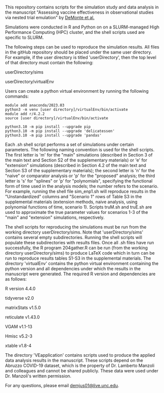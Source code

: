 This repository contains scripts for the simulation study and data analysis in the manuscript "Assessing vaccine effectiveness in observational studies via nested trial emulation" by [DeMonte et al.](https://arxiv.org/abs/2403.18115)

Simulations were conducted in R and Python on on a SLURM-managed High Performance Computing (HPC) cluster, and the shell scripts used are specific to SLURM.  

The following steps can be used to reproduce the simulation results.  All files in the gitHub repository should be placed under the same user directory.  For example, if the user directory is titled 'userDirectory', then the top level of that directory must contain the following:

userDirectory/sims

userDirectory/virtualEnv

Users can create a python virtual environment by running the following commands:

```
module add anaconda/2023.03
python3 -m venv [user directory]/virtualEnv/bin/activate
module add r/4.2.2
source [user directory]/virtualEnv/bin/activate

python3.10 -m pip install --upgrade pip
python3.10 -m pip install --upgrade 'delicatessen'
python3.10 -m pip install --upgrade 'pandas'
```

Each .sh shell script performs a set of simulations under certain parameters.  The following naming convention is used for the shell scripts.  The first letter is 'm' for the "main" simulations (described in Section 3 of the main text and Section S2 of the supplementary materials) or 'e' for "extension" simulations (described in Section 4.2 of the main text and Section S3 of the supplementary materials); the second letter is 'n' for the "naive" or comparator analysis or 'p' for the "proposed" analysis; the third letter is 's' for "splines" or 'p' for "polynomials", specifying the functional form of time used in the analysis models; the number refers to the scenario.  For example, running the shell file sim_enp1.sh will reproduce results in the "Unstandardized" columns and "Scenario 1" rows of Table S3 in the supplemental materials (extension methods, naive analysis, using polynomial functions of time, scenario 1).  Scripts truM.sh and truE.sh are used to approximate the true parameter values for scenarios 1-3 of the "main" and "extension" simulations, respectively.  

The shell scripts for reproducing the simulations must be run from the working directory userDirectory/sims.  Note that 'userDirectory/sims' contains several empty subdirectories.  Running the shell scripts will populate these subdirectories with results files.  Once all .sh files have run successfully, the R program 204gather.R can be run (from the working directory userDirectory/sims) to produce LaTeX code which in turn can be run to reproduce results tables S1-S3 in the supplemental materials.  The directory 'virtualEnv' contains the python virtual environment containing the python version and all dependencies under which the results in the manuscript were generated.  The required R version and dependencies are as follows:

R version 4.4.0

tidyverse v2.0

matrixStats v1.5.0

reticulate v1.43.0

VGAM v1.1-13

Hmisc v5.2-3

xtable v1.8-4

The directory 'VEapplication' contains scripts used to produce the applied data analysis results in the manuscript.  These scripts depend on the Abruzzo COVID-19 dataset, which is the property of Dr. Lamberto Manzoli and colleagues and cannot be shared publicly.  These data were used under Dr. Manzoli's written permission.  

For any questions, please email demjus01@live.unc.edu.

